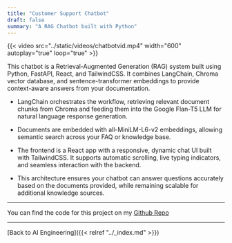 ```yaml
---
title: "Customer Support Chatbot"
draft: false
summary: "A RAG Chatbot built with Python"
---
```


{{< video src="../static/videos/chatbotvid.mp4" width="600" autoplay="true" loop="true" >}}

This chatbot is a Retrieval-Augmented Generation (RAG) system built using Python, FastAPI, React, and TailwindCSS. It combines LangChain, Chroma vector database, and sentence-transformer embeddings to provide context-aware answers from your documentation.

- LangChain orchestrates the workflow, retrieving relevant document chunks from Chroma and feeding them into the Google Flan-T5 LLM for natural language       response generation.

- Documents are embedded with all-MiniLM-L6-v2 embeddings, allowing semantic search across your FAQ or knowledge base.

- The frontend is a React app with a responsive, dynamic chat UI built with TailwindCSS. It supports automatic scrolling, live typing indicators, and seamless interaction with the backend.

- This architecture ensures your chatbot can answer questions accurately based on the documents provided, while remaining scalable for additional knowledge sources.

---
You can find the code for this project on my
[Github Repo](https://github.com/Chan-McLaren/customer-support-chatbot)

---
[Back to AI Engineering]({{< relref "../_index.md" >}})